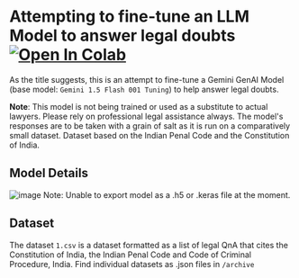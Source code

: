 # Attempting to fine-tune an LLM Model to answer legal doubts [![Open In Colab](https://colab.research.google.com/assets/colab-badge.svg)](https://colab.research.google.com/github/whysush/lawbot/blob/main/lawbot.ipynb)

As the title suggests, this is an attempt to fine-tune a Gemini GenAI Model (base model: ```Gemini 1.5 Flash 001 Tuning```) to help answer legal doubts.

**Note**: This model is not being trained or used as a substitute to actual lawyers. Please rely on professional legal assistance always. The model's responses are to be taken with a grain of salt as it is run on a comparatively small dataset. Dataset based on the Indian Penal Code and the Constitution of India.

## Model Details
![image](https://github.com/user-attachments/assets/a44c141c-7649-434b-b25a-06700e02c109)
Note: Unable to export model as a .h5 or .keras file at the moment.

## Dataset
The dataset ```1.csv``` is a dataset formatted as a list of legal QnA that cites the Constitution of India, the Indian Penal Code and Code of Criminal Procedure, India. 
Find individual datasets as .json files in ```/archive```

